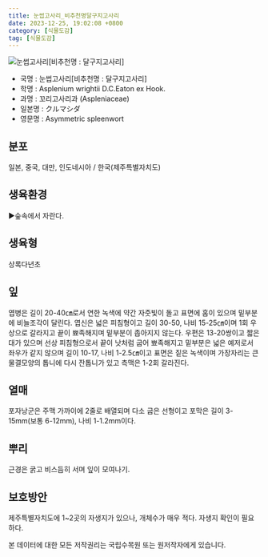 ```yaml
---
title: 눈썹고사리_비추천명달구지고사리
date: 2023-12-25, 19:02:08 +0800
category: [식물도감]
tag: [식물도감]
---
```




![눈썹고사리[비추천명 : 달구지고사리]](http://www.nature.go.kr/fileUpload/plants/basic/Aspleniaceae/Asplenium/4178/3_th2.JPG)
- 국명 : 눈썹고사리[비추천명 : 달구지고사리]
- 학명 : Asplenium wrightii D.C.Eaton ex Hook.
- 과명 : 꼬리고사리과 (Aspleniaceae)
- 일본명 : クルマシダ
- 영문명 : Asymmetric spleenwort


## 분포
일본, 중국, 대만, 인도네시아 / 한국(제주특별자치도) 
## 생육환경
▶숲속에서 자란다.
## 생육형
상록다년초
## 잎
엽병은 길이 20-40㎝로서 연한 녹색에 약간 자줏빛이 돌고 표면에 홈이 있으며 밑부분에 비늘조각이 달린다. 엽신은 넓은 피침형이고 길이 30-50, 나비 15-25㎝이며 1회 우상으로 갈라지고 끝이 뾰족해지며 밑부분이 좁아지지 않는다. 우편은 13-20쌍이고 짧은 대가 있으며 선상 피침형으로서 끝이 낫처럼 굽어 뾰족해지고 밑부분은 넓은 예저로서 좌우가 같지 않으며 길이 10-17, 나비 1-2.5㎝이고 표면은 짙은 녹색이며 가장자리는 큰 물결모양의 톱니에 다시 잔톱니가 있고 측맥은 1-2회 갈라진다.
## 열매
포자낭군은 주맥 가까이에 2줄로 배열되며 다소 굽은 선형이고 포막은 길이 3-15mm(보통 6-12mm), 나비 1-1.2mm이다.
## 뿌리
근경은 굵고 비스듬히 서며 잎이 모여나기.
## 보호방안
제주특별자치도에 1~2곳의 자생지가 있으나, 개체수가 매우 적다. 자생지 확인이 필요하다.






본 데이터에 대한 모든 저작권리는 국립수목원 또는 원저작자에게 있습니다.

